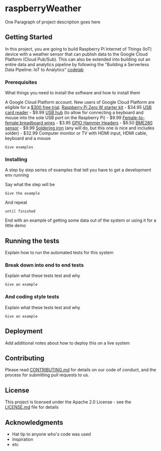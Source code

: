 # raspberryWeather

One Paragraph of project description goes here

## Getting Started

In this project, you are going to build Raspberry Pi Internet of Things (IoT) device with a weather sensor that can publish data to the Google Cloud Platform (Cloud Pub/Sub). This can also be extended into building out an entire data and analytics pipeline by following the "Building a Serverless Data Pipeline: IoT to Analytics" [codelab](https://codelabs.developers.google.com/)

### Prerequisites

What things you need to install the software and how to install them

A Google Cloud Platform account. New users of Google Cloud Platform are eligible for a [$300 free trial](https://console.developers.google.com/billing/freetrial?hl=en).
[Raspberry Pi Zero W starter kit](https://www.canakit.com/raspberry-pi-zero-wireless.html) - $34.95
[USB card reader](https://www.amazon.com/Anker-Portable-Reader-RS-MMC-Micro/dp/B006T9B6R2) - $9.99
[USB hub](https://www.walmart.com/ip/Anker-Ultra-Slim-4-Port-USB-3-0-Data-Hub/178554397) (to allow for connecting a keyboard and mouse into the sole USB port on the Raspberry Pi) - $9.99
[Female-to-female breadboard wires](https://www.adafruit.com/product/266) - $3.95
[GPIO Hammer Headers](https://www.adafruit.com/product/3413) - $6.50
[BME280 sensor](https://www.amazon.com/gp/product/B0118XCKTG/) - $9.99
[Soldering iron](https://www.amazon.com/gp/product/B074V28ZVS/) (any will do, but this one is nice and includes solder) - $32.99
Computer monitor or TV with HDMI input, HDMI cable, keyboard and a mouse


```
Give examples
```

### Installing

A step by step series of examples that tell you have to get a development env running

Say what the step will be

```
Give the example
```

And repeat

```
until finished
```

End with an example of getting some data out of the system or using it for a little demo

## Running the tests

Explain how to run the automated tests for this system

### Break down into end to end tests

Explain what these tests test and why

```
Give an example
```

### And coding style tests

Explain what these tests test and why

```
Give an example
```

## Deployment

Add additional notes about how to deploy this on a live system

## Contributing

Please read [CONTRIBUTING.md](CONTRIBUTING.md) for details on our code of conduct, and the process for submitting pull requests to us.

## License

This project is licensed under the Apache 2.0 License - see the [LICENSE.md](LICENSE.md) file for details

## Acknowledgments

* Hat tip to anyone who's code was used
* Inspiration
* etc
